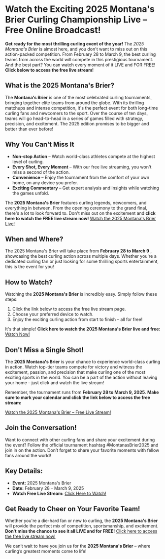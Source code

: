 # Watch the Exciting 2025 Montana's Brier Curling Championship Live – Free Online Broadcast!

**Get ready for the most thrilling curling event of the year!** The _2025 Montana's Brier_ is almost here, and you don't want to miss out on this action-packed competition. From February 28 to March 9, the best curling teams from across the world will compete in this prestigious tournament. And the best part? You can watch every moment of it LIVE and FOR FREE! **Click below to access the free live stream!**

## What is the 2025 Montana's Brier?

The **Montana's Brier** is one of the most celebrated curling tournaments, bringing together elite teams from around the globe. With its thrilling matchups and intense competition, it's the perfect event for both long-time curling fans and newcomers to the sport. Over the course of ten days, teams will go head-to-head in a series of games filled with strategy, precision, and excitement. The 2025 edition promises to be bigger and better than ever before!

## Why You Can't Miss It

- **Non-stop Action** – Watch world-class athletes compete at the highest level of curling.
- **Every Shot, Every Moment** – With our free live streaming, you won't miss a second of the action.
- **Convenience** – Enjoy the tournament from the comfort of your own home, on any device you prefer.
- **Exciting Commentary** – Get expert analysis and insights while watching the games unfold.

The **2025 Montana's Brier** features curling legends, newcomers, and everything in between. From the opening ceremony to the grand final, there's a lot to look forward to. Don't miss out on the excitement and **click here to watch the FREE live stream now!** [Watch the 2025 Montana's Brier Live!](https://tinyurl.com/livestreamfreeo?st=2025montanasbrier&si=gh)

## When and Where?

The 2025 Montana's Brier will take place from **February 28 to March 9** , showcasing the best curling action across multiple days. Whether you're a dedicated curling fan or just looking for some thrilling sports entertainment, this is the event for you!

## How to Watch?

Watching the **2025 Montana's Brier** is incredibly easy. Simply follow these steps:

1. Click the link below to access the free live stream page.
2. Choose your preferred device to watch.
3. Enjoy the exciting curling action from start to finish – all for free!

It's that simple! **Click here to watch the 2025 Montana's Brier live and free:** [Watch Now!](https://tinyurl.com/livestreamfreeo?st=2025montanasbrier&si=gh)

## Don't Miss a Single Shot!

The **2025 Montana's Brier** is your chance to experience world-class curling in action. Watch top-tier teams compete for victory and witness the excitement, passion, and precision that make curling one of the most exciting sports in the world. You can be a part of the action without leaving your home – just click and watch the live stream!

Remember, the tournament runs from **February 28 to March 9, 2025**. **Make sure to mark your calendar and click the link below to access the free stream:**

[Watch the 2025 Montana's Brier – Free Live Stream!](https://tinyurl.com/livestreamfreeo?st=2025montanasbrier&si=gh)

## Join the Conversation!

Want to connect with other curling fans and share your excitement during the event? Follow the official tournament hashtag #MontanasBrier2025 and join in on the action. Don’t forget to share your favorite moments with fellow fans around the world!

## Key Details:

- **Event:** 2025 Montana's Brier
- **Date:** February 28 – March 9, 2025
- **Watch Free Live Stream:** [Click Here to Watch!](https://tinyurl.com/livestreamfreeo?st=2025montanasbrier&si=gh)

## Get Ready to Cheer on Your Favorite Team!

Whether you're a die-hard fan or new to curling, the **2025 Montana's Brier** will provide the perfect mix of competition, sportsmanship, and excitement. **Don't miss the chance to see it all LIVE and for FREE!** [Click here to access the free live stream now!](https://tinyurl.com/livestreamfreeo?st=2025montanasbrier&si=gh)

We can’t wait to have you join us for the **2025 Montana's Brier** – where curling’s greatest moments come to life!
